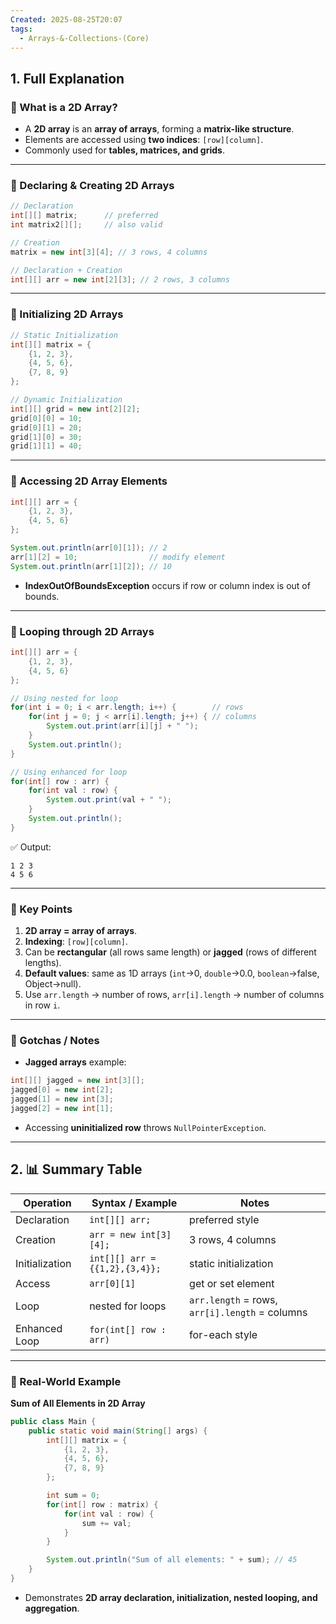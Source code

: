 ```yaml
---
Created: 2025-08-25T20:07
tags:
  - Arrays-&-Collections-(Core)
---
```

## 1. Full Explanation

### 🔹 What is a 2D Array?

- A **2D array** is an **array of arrays**, forming a **matrix-like structure**.
- Elements are accessed using **two indices**: `[row][column]`.
- Commonly used for **tables, matrices, and grids**.

---

### 🔹 Declaring & Creating 2D Arrays

```Java
// Declaration
int[][] matrix;      // preferred
int matrix2[][];     // also valid

// Creation
matrix = new int[3][4]; // 3 rows, 4 columns

// Declaration + Creation
int[][] arr = new int[2][3]; // 2 rows, 3 columns

```

---

### 🔹 Initializing 2D Arrays

```Java
// Static Initialization
int[][] matrix = {
    {1, 2, 3},
    {4, 5, 6},
    {7, 8, 9}
};

// Dynamic Initialization
int[][] grid = new int[2][2];
grid[0][0] = 10;
grid[0][1] = 20;
grid[1][0] = 30;
grid[1][1] = 40;

```

---

### 🔹 Accessing 2D Array Elements

```Java
int[][] arr = {
    {1, 2, 3},
    {4, 5, 6}
};

System.out.println(arr[0][1]); // 2
arr[1][2] = 10;                // modify element
System.out.println(arr[1][2]); // 10

```

- **IndexOutOfBoundsException** occurs if row or column index is out of bounds.

---

### 🔹 Looping through 2D Arrays

```Java
int[][] arr = {
    {1, 2, 3},
    {4, 5, 6}
};

// Using nested for loop
for(int i = 0; i < arr.length; i++) {        // rows
    for(int j = 0; j < arr[i].length; j++) { // columns
        System.out.print(arr[i][j] + " ");
    }
    System.out.println();
}

// Using enhanced for loop
for(int[] row : arr) {
    for(int val : row) {
        System.out.print(val + " ");
    }
    System.out.println();
}

```

✅ Output:

```Plain
1 2 3
4 5 6

```

---

### 🔹 Key Points

1. **2D array = array of arrays**.
2. **Indexing**: `[row][column]`.
3. Can be **rectangular** (all rows same length) or **jagged** (rows of different lengths).
4. **Default values**: same as 1D arrays (`int`→0, `double`→0.0, `boolean`→false, Object→null).
5. Use `arr.length` → number of rows, `arr[i].length` → number of columns in row `i`.

---

### 🔹 Gotchas / Notes

- **Jagged arrays** example:

```Java
int[][] jagged = new int[3][];
jagged[0] = new int[2];
jagged[1] = new int[3];
jagged[2] = new int[1];

```

- Accessing **uninitialized row** throws `NullPointerException`.

---

## 2. 📊 Summary Table

|Operation|Syntax / Example|Notes|
|---|---|---|
|Declaration|`int[][] arr;`|preferred style|
|Creation|`arr = new int[3][4];`|3 rows, 4 columns|
|Initialization|`int[][] arr = {{1,2},{3,4}};`|static initialization|
|Access|`arr[0][1]`|get or set element|
|Loop|nested for loops|`arr.length` = rows, `arr[i].length` = columns|
|Enhanced Loop|`for(int[] row : arr)`|for-each style|

---

### 🔹 Real-World Example

**Sum of All Elements in 2D Array**

```Java
public class Main {
    public static void main(String[] args) {
        int[][] matrix = {
            {1, 2, 3},
            {4, 5, 6},
            {7, 8, 9}
        };

        int sum = 0;
        for(int[] row : matrix) {
            for(int val : row) {
                sum += val;
            }
        }

        System.out.println("Sum of all elements: " + sum); // 45
    }
}

```

- Demonstrates **2D array declaration, initialization, nested looping, and aggregation**.